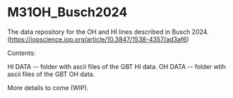 # M31OH_Busch2024
The data repository for the OH and HI lines described in Busch 2024. (https://iopscience.iop.org/article/10.3847/1538-4357/ad3af6)


Contents:

HI DATA -- folder with ascii files of the GBT HI data.
OH DATA -- folder wtih ascii files of the GBT OH data.

More  details to come (WIP).
